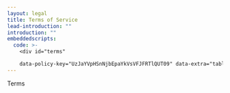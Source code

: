 ```yaml
---
layout: legal
title: Terms of Service
lead-introduction: ""
introduction: ""
embeddedscripts:
  code: >-
    <div id="terms"  

    data-policy-key="UzJaYVpHSnNjbEpaYkVsVFJFRTlQUT09" data-extra="table-style=accordion" > </div><script src="https://app.termageddon.com/js/termageddon.js"></script>
---
```

Terms
